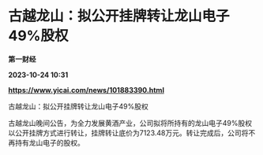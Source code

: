 # 古越龙山：拟公开挂牌转让龙山电子49%股权
**第一财经**

**2023-10-24 10:31**

**https://www.yicai.com/news/101883390.html**

古越龙山：拟公开挂牌转让龙山电子49%股权

古越龙山晚间公告，为全力发展黄酒产业，公司拟将所持有的龙山电子49%股权以公开挂牌方式进行转让，挂牌转让底价为7123.48万元。转让完成后，公司将不再持有龙山电子的股权。